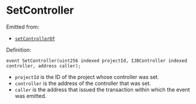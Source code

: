 # SetController

Emitted from:

- [`setControllerOf`](/dev/api/contracts/jbdirectory/write/setcontrollerof.md)

Definition:

```
event SetController(uint256 indexed projectId, IJBController indexed controller, address caller);
```

- `projectId` is the ID of the project whose controller was set.
- `controller` is the address of the controller that was set.
- `caller` is the address that issued the transaction within which the event was emitted.
